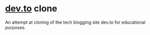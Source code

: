 # [dev.to](https://dev.to/) clone
An attempt at cloning of the tech blogging site dev.to for educational purposes.

